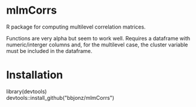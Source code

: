 # mlmCorrs
R package for computing multilevel correlation matrices.

Functions are very alpha but seem to work well.  Requires a dataframe with numeric/interger columns and, for the multilevel case, the cluster variable must be included in the dataframe.

# Installation
library(devtools)<br>
devtools::install_github("bbjonz/mlmCorrs")
